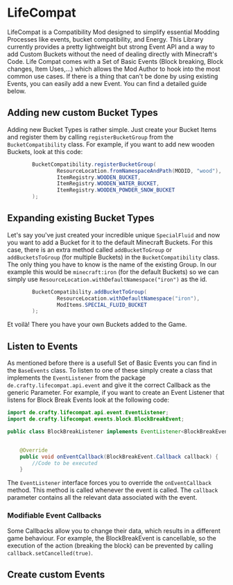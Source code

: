 # LifeCompat

LifeCompat is a Compatibility Mod designed to simplify essential Modding Processes like events, bucket compatibility, and Energy. This Library currently provides a pretty lightweight but strong Event API and a way to add Custom Buckets without the need of dealing directly with Minecraft's Code. Life Compat comes with a Set of Basic Events (Block breaking, Block changes, Item Uses,...) which allows the Mod Author to hook into the most common use cases. If there is a thing that can't be done by using existing Events, you can easily add a new Event. You can find a detailed guide below.

## Adding new custom Bucket Types
Adding new Bucket Types is rather simple. Just create your Bucket Items and register them by calling `registerBucketGroup` from the `BucketCompatibility` class.
For example, if you want to add new wooden Buckets, look at this code:
```java
        BucketCompatibility.registerBucketGroup(
                ResourceLocation.fromNamespaceAndPath(MODID, "wood"), 
                ItemRegistry.WOODEN_BUCKET, 
                ItemRegistry.WOODEN_WATER_BUCKET, 
                ItemRegistry.WOODEN_POWDER_SNOW_BUCKET
        );

```
## Expanding existing Bucket Types
Let's say you've just created your incredible unique `SpecialFluid` and now you want to add a Bucket for it to the default Minecraft Buckets.
For this case, there is an extra method called `addBucketToGroup` or `addBucketsToGroup` (for multiple Buckets) in the `BucketCompatibility` class.
The only thing you have to know is the name of the existing Group. In our example this would be `minecraft:iron` (for the default Buckets) so we can simply use `ResourceLocation.withDefaultNamespace("iron")` as the id.
```java
        BucketCompatibility.addBucketToGroup(
                ResourceLocation.withDefaultNamespace("iron"),
                ModItems.SPECIAL_FLUID_BUCKET
        );
```
Et voilà! There you have your own Buckets added to the Game.
## Listen to Events
As mentioned before there is a usefull Set of Basic Events you can find in the `BaseEvents` class.
To listen to one of these simply create a class that implements the `EventListener` from the package `de.crafty.lifecompat.api.event` and give it the correct Callback as the generic Parameter.
For example, if you want to create an Event Listener that listens for Block Break Events look at the following code:
```java
import de.crafty.lifecompat.api.event.EventListener;
import de.crafty.lifecompat.events.block.BlockBreakEvent;

public class BlockBreakListener implements EventListener<BlockBreakEvent.Callback> {


    @Override
    public void onEventCallback(BlockBreakEvent.Callback callback) {
        //Code to be executed
    }
```
The `EventListener` interface forces you to override the `onEventCallback` method. This method is called whenever the event is called.
The `callback` parameter contains all the relevant data associated with the event.
### Modifiable Event Callbacks
Some Callbacks allow you to change their data, which results in a different game behaviour.
For example, the BlockBreakEvent is cancellable, so the execution of the action (breaking the block) can be prevented by calling `callback.setCancelled(true)`.
## Create custom Events
